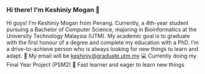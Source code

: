 ### Hi there! I'm Keshiniy Mogan 👋

<!--
**KeshiniyMogan/KeshiniyMogan** is a ✨ _special_ ✨ repository because its `README.md` (this file) appears on your GitHub profile.

Here are some ideas to get you started:

- 🔭 I’m currently working on ...
- 🌱 I’m currently learning ...
- 👯 I’m looking to collaborate on ...
- 🤔 I’m looking for help with ...
- 💬 Ask me about ...
- 📫 How to reach me: ...
- 😄 Pronouns: ...
- ⚡ Fun fact: ...
-->
Hi guys! I'm Keshiniy Mogan from Penang. Currently, a 4th-year student pursuing a Bachelor of Computer Science, majoring in Bioinformatics at the University Technology Malaysia (UTM). My academic goal is to graduate with the first honour of a degree and complete my education with a PhD. I'm a drive-to-achieve person who is always looking for new things to learn and adapt.
    📧 My email will be keshiniy@graduate.utm.my
    💻 Currently doing my Final Year Project (PSM2)
    📝 Fast learner and eager to learn new things